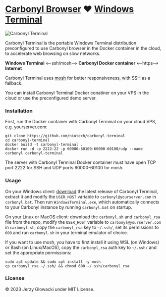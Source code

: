 # [Carbonyl Browser](https://github.com/fathyb/carbonyl) ❤️ [Windows Terminal](https://github.com/microsoft/terminal)

![Carbonyl Terminal](https://github.com/niutech/carbonyl-terminal/assets/384997/88bb7289-1d34-4664-b574-5f1707549fba)

Carbonyl Terminal is the portable Windows Terminal distribution preconfigured to use Carbonyl browser in the Docker container in the cloud, to accelerate web browsing on slow networks.

**Windows Terminal** ⟵ssh/mosh⟶ **Carbonyl Docker container** ⟵https⟶ **Internet**

Carbonyl Terminal uses [mosh](https://mosh.org/) for better responsiveness, with SSH as a fallback.

You can install Carbonyl Terminal Docker conatiner on your VPS in the cloud or use the preconfigured demo server.

### Installation

First, run the Docker container with Carbonyl Terminal on your cloud VPS, e.g. yourserver.com:

```
git clone https://github.com/niutech/carbonyl-terminal
cd carbonyl-terminal
docker build -t carbonyl-terminal .
docker run -d -p 2222:22 -p 60000-60100:60000-60100/udp --name carbonyl carbonyl-terminal
```

The server with Carbonyl Terminal Docker container must have open TCP port 2222 for SSH and UDP ports 60000-60100 for mosh.

### Usage

On your Windows client: [download](https://github.com/niutech/carbonyl-terminal/releases) the latest release of Carbonyl Terminal, extract it and modify the `USER_HOST` variable to `carbonyl@yourserver.com` in `carbonyl.bat`. Then run `WindowsTerminal.exe`, which automatically connects to your Carbonyl instance by running `carbonyl.bat` on startup.

On your Linux or MacOS client: download the `carbonyl.sh` and `carbonyl_rsa` file from the repo, modify the `USER_HOST` variable to `carbonyl@yourserver.com` in `carbonyl.sh`, copy the `carbonyl_rsa` key to `~/.ssh/`, set its permissions to `600` and run `carbonyl.sh` in your terminal emulator of choice.

If you want to use mosh, you have to first install it using WSL (on Windows) or Bash (on Linux/MacOS), copy the `carbonyl_rsa` auth key to `~/.ssh/` and set the appropriate permissions:

```
sudo apt update && sudo apt install -y mosh
cp carbonyl_rsa ~/.ssh/ && chmod 600 ~/.ssh/carbonyl_rsa
```

### License

© 2023 Jerzy Głowacki under MIT License.
